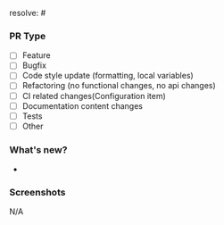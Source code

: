 resolve: #

### PR Type

- [ ] Feature
- [ ] Bugfix
- [ ] Code style update (formatting, local variables)
- [ ] Refactoring (no functional changes, no api changes)
- [ ] CI related changes(Configuration item)
- [ ] Documentation content changes
- [ ] Tests
- [ ] Other

### What's new?

-

### Screenshots

N/A